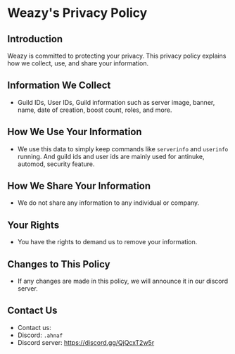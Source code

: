# Weazy's Privacy Policy

## Introduction

Weazy is committed to protecting your privacy. This privacy policy explains how we collect, use, and share your information.

## Information We Collect

* Guild IDs, User IDs, Guild information such as server image, banner, name, date of creation, boost count, roles, and more.

## How We Use Your Information

* We use this data to simply keep commands like `serverinfo` and `userinfo` running. And guild ids and user ids are mainly used for antinuke, automod, security feature.

## How We Share Your Information

* We do not share any information to any individual or company.

## Your Rights

* You have the rights to demand us to remove your information. 

## Changes to This Policy

* If any changes are made in this policy, we will announce it in our discord server.

## Contact Us

* Contact us:
* Discord: `.ahnaf`
* Discord server: https://discord.gg/QjQcxT2w5r
